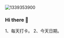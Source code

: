 ![1339353900](https://user-images.githubusercontent.com/101241195/163905662-2bf40787-ec94-4d65-a02d-283a3dc78bb5.gif)
### Hi there 👋

<!--
**zhongjiancong/zhongjiancong** is a ✨ _special_ ✨ repository because its `README.md` (this file) appears on your GitHub profile.

Here are some ideas to get you started:

- 🔭 I’m currently working on ...
- 🌱 I’m currently learning ...
- 👯 I’m looking to collaborate on ...
- 🤔 I’m looking for help with ...
- 💬 Ask me about ...
- 📫 How to reach me: ...
- 😄 Pronouns: ...
- ⚡ Fun fact: ...
-->
1、每天打卡。
2、今天日期。
